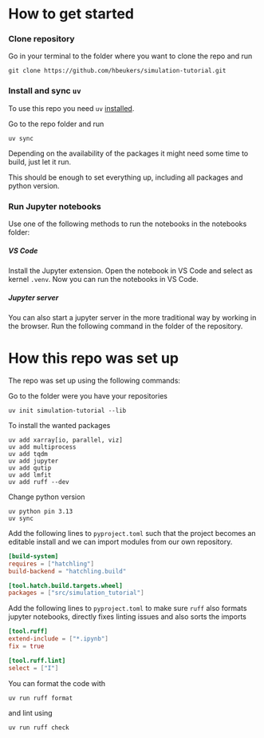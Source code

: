 # How to get started

### Clone repository

Go in your terminal to the folder where you want to clone the repo and run

```shell
git clone https://github.com/hbeukers/simulation-tutorial.git
```

### Install and sync `uv`

To use this repo you need `uv` [installed](https://docs.astral.sh/uv/getting-started/installation/).

Go to the repo folder and run

```shell
uv sync
```
Depending on the availability of the packages it might need some time to build, just let it run.

This should be enough to set everything up, including all packages and python version.

### Run Jupyter notebooks

Use one of the following methods to run the notebooks in the notebooks folder:

##### VS Code
Install the Jupyter extension. Open the notebook in VS Code and select as kernel `.venv`. Now you can run the notebooks in VS Code.

##### Jupyter server
You can also start a jupyter server in the more traditional way by working in the browser. Run the following command in the folder of the repository.

# How this repo was set up

The repo was set up using the following commands:

Go to the folder were you have your repositories

```shell
uv init simulation-tutorial --lib
```

To install the wanted packages 
```shell
uv add xarray[io, parallel, viz]
uv add multiprocess
uv add tqdm
uv add jupyter
uv add qutip
uv add lmfit
uv add ruff --dev
```

Change python version
```shell
uv python pin 3.13
uv sync
```

Add the following lines to `pyproject.toml` such that the project becomes an editable install and we can import modules from our own repository.
```toml
[build-system]
requires = ["hatchling"]
build-backend = "hatchling.build"

[tool.hatch.build.targets.wheel]
packages = ["src/simulation_tutorial"]
```

Add the following lines to `pyproject.toml` to make sure `ruff` also formats jupyter notebooks, directly fixes linting issues and also sorts the imports
```toml
[tool.ruff]
extend-include = ["*.ipynb"]
fix = true

[tool.ruff.lint]
select = ["I"]
```

You can format the code with
```shell
uv run ruff format
```
and lint using
```shell
uv run ruff check
```